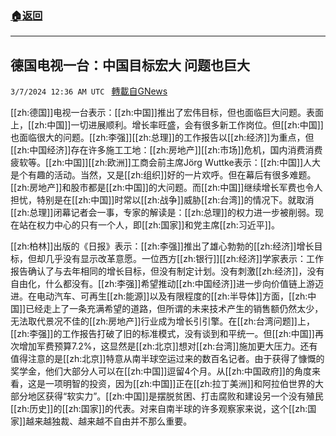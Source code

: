 ###  [:house:返回](README.md)
---


## 德国电视一台：中国目标宏大 问题也巨大
`3/7/2024 12:36 AM UTC ` [轉載自GNews](https://gnews.org/articles/2372145)

[[zh:德国]]电视一台表示：[[zh:中国]]推出了宏伟目标，但也面临巨大问题。表面上，[[zh:中国]]一切进展顺利。增长率旺盛，会有很多新工作岗位。但[[zh:中国]]也面临很大的问题。[[zh:李强]][[zh:总理]]的工作报告以[[zh:经济]]为重点，但[[zh:中国经济]]存在许多施工工地：[[zh:房地产]][[zh:市场]]危机，国内消费消费疲软等。[[zh:中国]][[zh:欧洲]]工商会前主席Jörg Wuttke表示：[[zh:中国]]人大是个有趣的活动。当然，又是[[zh:组织]]好的一片欢呼。但在幕后有很多难题。[[zh:房地产]]和股市都是[[zh:中国]]的大问题。而[[zh:中国]]继续增长军费也令人担忧，特别是在[[zh:中国]]时常以[[zh:战争]]威胁[[zh:台湾]]的情况下。就取消[[zh:总理]]闭幕记者会一事，专家的解读是：[[zh:总理]]的权力进一步被削弱。现在站在权力中心的只有一个人，即[[zh:国家]]和党主席[[zh:习近平]]。

[[zh:柏林]]出版的《日报》表示：[[zh:李强]]推出了雄心勃勃的[[zh:经济]]增长目标，但却几乎没有显示改革意愿。一位西方[[zh:银行]][[zh:经济]]学家表示：工作报告确认了与去年相同的增长目标，但没有制定计划。没有刺激[[zh:经济]]，没有自由化，什么都没有。[[zh:李强]]希望推动[[zh:中国经济]]进一步向价值链上游迈进。在电动汽车、可再生[[zh:能源]]以及有限程度的[[zh:半导体]]方面，[[zh:中国]]已经走上了一条充满希望的道路，但所谓的未来技术产生的销售额仍然太少，无法取代景况不佳的[[zh:房地产]]行业成为增长引引擎。在[[zh:台湾问题]]上，[[zh:李强]]的工作报告打破了旧的标准模式，没有谈到和平统一。但[[zh:中国]]再次增加军费预算7.2%，这显然是[[zh:北京]]想对[[zh:台湾]]施加更大压力。还有值得注意的是[[zh:北京]]特意从南半球空运过来的数百名记者。由于获得了慷慨的奖学金，他们大部分人可以在[[zh:中国]]逗留4个月。从[[zh:中国政府]]的角度来看，这是一项明智的投资，因为[[zh:中国]]正在[[zh:拉丁美洲]]和阿拉伯世界的大部分地区获得“软实力”。[[zh:中国]]是摆脱贫困、打击腐败和建设另一个没有殖民[[zh:历史]]的[[zh:国家]]的代表。对来自南半球的许多观察家来说，这个[[zh:国家]]越来越独裁、越来越不自由并不那么重要。
